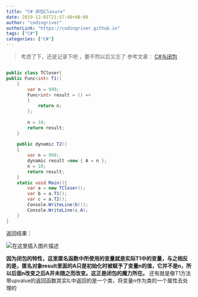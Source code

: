 ```yaml
---
title: "C# 闭包Closure"
date: 2019-12-01T21:57:40+08:00
author: "codingriver"
authorLink: "https://codingriver.github.io"
tags: ["C#"]
categories: ["C#"]
---
```


<!--more-->


>考虑了下，还是记录下吧 ，要不然以后又忘了
>参考文章：
>[C#与闭包](https://www.cnblogs.com/jujusharp/archive/2011/08/04/2127999.html)

```csharp

public class TCloser{
public Func<int> T1()
    {
        var n = 999;
        Func<int> result = () =>
        {
            return n;
        };
 
        n = 10;
        return result;
    }
 
    public dynamic T2()
    {
        var n = 999;
        dynamic result =new { A = n };
        n = 10;
        return result;
    }
    static void Main(){
        var a = new TCloser();
        var b = a.T1();
        var c = a.T2();
        Console.WriteLine(b());
        Console.WriteLine(c.A);
    }
} 
```
返回结果：

  

![在这里插入图片描述](https://img-blog.csdn.net/20181011234652734?watermark/2/text/aHR0cHM6Ly9ibG9nLmNzZG4ubmV0L2NvZGluZ3JpdmVy/font/5a6L5L2T/fontsize/400/fill/I0JBQkFCMA==/dissolve/70)  

**因为闭包的特性，这里匿名函数中所使用的变量就是实际T1中的变量，与之相反的是，匿名对象result里面的A只是初始化时被赋予了变量n的值，它并不是n，所以后面n改变之后A并未随之而改变。这正是闭包的魔力所在。**
还有就是像T1方法带upvalue的返回函数其实IL中返回的是一个类，将变量n作为类的一个属性去处理的




